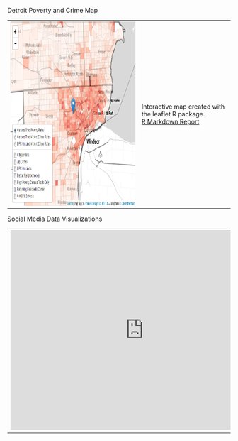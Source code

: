 Detroit Poverty and Crime Map
<table width="75%" height="100%" border="0">

<tr>

<td>
<a href="http://rpubs.com/sarahschmidt/268691"><img src="https://github.com/saraheschmidt/saraheschmidt.github.io/blob/master/Map.png?raw=true" width="600" height="415" />
</td>

<td>
Interactive map created with the leaflet R package. <br> <a href="http://rpubs.com/sarahschmidt/268723"> R Markdown Report </a> <br>
</td>

</tr>

</table>

Social Media Data Visualizations
<table width="75%" height="100%" border="0">

<tr>

<td>
<iframe width="600" height="450" src="https://app.powerbi.com/view?r=eyJrIjoiZDM0ZjQ2NjQtNmRlNy00NDJiLWJlZDItMjJkMjBlNjQ0NDdmIiwidCI6ImIxNTJkZTI1LTYxZDMtNDlhMi1hMmY4LTczMWQ2ZTgxNDAyOSIsImMiOjN9" frameborder="0" allowFullScreen="true"></iframe>
</td>

<td>
Data visualizations created with Power BI. Data obtained through Twitter Streaming API, Twitter Analytics, and Facebook Insights.
</td>

</tr>

</table>
